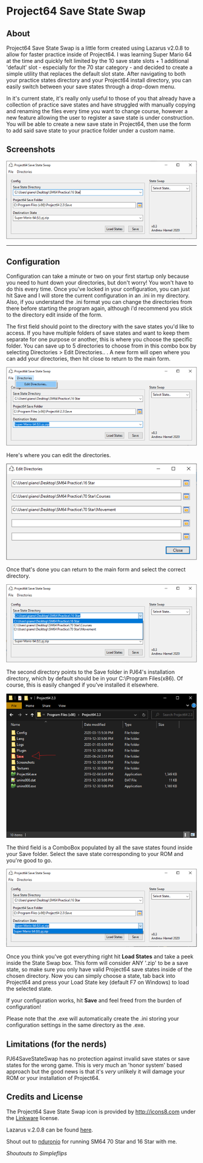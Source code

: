 Project64 Save State Swap
=========================

About
-----
Project64 Save State Swap is a little form created using Lazarus v2.0.8 to allow for faster practice inside of Project64. I was learning Super Mario 64 at the time and quickly felt limited by the 10 save state slots + 1 additional 'default' slot - especially for the 70 star category - and decided to create a simple utility that replaces the default slot state. After navigating to both your practice states directory and your Project64 install directory, you can easily switch between your save states through a drop-down menu.

In it's current state, it's really only useful to those of you that already have a collection of practice save states and have struggled with manually copying and renaming the files every time you want to change course, however a new feature allowing the user to register a save state is under construction. You will be able to create a new save state in Project64, then use the form to add said save state to your practice folder under a custom name.

Screenshots
-----------

![Image](img/img1.png "Main Form")

---


Configuration
-------------
Configuration can take a minute or two on your first startup only because you need to hunt down your directories, but don't worry! You won't have to do this every time. Once you've locked in your configuration, you can just hit Save and I will store the current configuration in an .ini in my directory. Also, if you understand the .ini format you can change the directories from there before starting the program again, although i'd recommend you stick to the directory edit inside of the form.

The first field should point to the directory with the save states you'd like to access. If you have multiple folders of save states and want to keep them separate for one purpose or another, this is where you choose the specific folder. You can save up to 5 directories to choose from in this combo box by selecting Directories > Edit Directories.. . A new form will open where you can add your directories, then hit close to return to the main form.

![Image](img/img11.png)

Here's where you can edit the directories.

![Image](img/img8.png)

Once that's done you can return to the main form and select the correct directory.

![Image](img/img7.png)

The second directory points to the Save folder in PJ64's installation directory, which by default should be in your C:\Program Files(x86). Of course, this is easily changed if you've installed it elsewhere.

![Image](img/img6.png)

The third field is a ComboBox populated by all the save states found inside your Save folder. Select the save state corresponding to your ROM and you're good to go.

![Image](img/img9.png)

Once you think you've got everything right hit **Load States** and take a peek inside the State Swap box. This form will consider ANY '.zip' to be a save state, so make sure you only have valid Project64 save states inside of the chosen directory. Now you can simply choose a state, tab back into Project64 and press your Load State key (default F7 on Windows) to load the selected state.

If your configuration works, hit **Save** and feel freed from the burden of configuration!

Please note that the .exe will automatically create the .ini storing your configuration settings in the same directory as the .exe.


Limitations (for the nerds)
---------------------------
PJ64SaveStateSwap has no protection against invalid save states or save states for the wrong game. This is very much an 'honor system' based approach but the good news is that it's _very_ unlikely it will damage your ROM or your installation of Project64.

Credits and License
-------------------

The Project64 Save State Swap icon is provided by http://icons8.com under the [Linkware](http://icons8.com/license/) license.

Lazarus v.2.0.8 can be found [here](https://www.lazarus-ide.org/index.php).

Shout out to [nduronio](http://www.twitch.tv/nduronio) for running SM64 70 Star and 16 Star with me.

_Shoutouts to Simpleflips_
